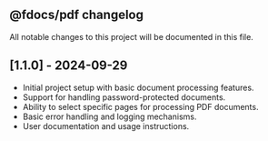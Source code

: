 ## @fdocs/pdf changelog

All notable changes to this project will be documented in this file.

## [1.1.0] - 2024-09-29
- Initial project setup with basic document processing features.
- Support for handling password-protected documents.
- Ability to select specific pages for processing PDF documents.
- Basic error handling and logging mechanisms.
- User documentation and usage instructions.

